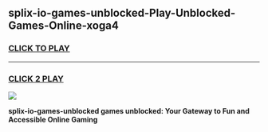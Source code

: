 
## splix-io-games-unblocked-Play-Unblocked-Games-Online-xoga4
<h3>
<a href="https://premium76.site?title=splix-io-games-unblocked&ref=24A">CLICK TO PLAY</a></h3>
<hr>

<h3>
<a href="https://premium76.site?title=splix-io-games-unblocked&ref=24A">CLICK 2 PLAY</a>
  
</h3>

<a href="https://premium76.site?title=splix-io-games-unblocked&ref=24A"><img src="https://clearcache.store/games.png"></a>


**splix-io-games-unblocked games unblocked: Your Gateway to Fun and Accessible Online Gaming**
